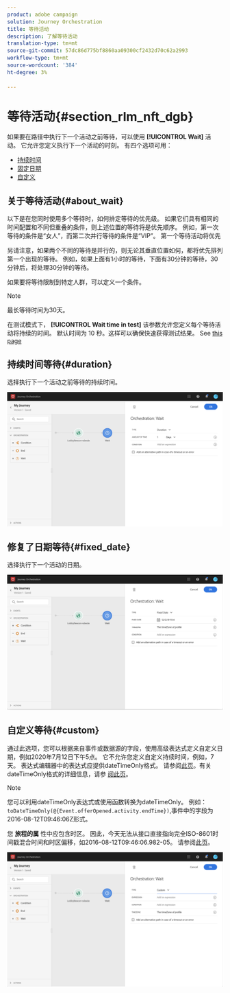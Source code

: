 ```yaml
---
product: adobe campaign
solution: Journey Orchestration
title: 等待活动
description: 了解等待活动
translation-type: tm+mt
source-git-commit: 57dc86d775bf8860aa09300cf2432d70c62a2993
workflow-type: tm+mt
source-wordcount: '384'
ht-degree: 3%

---
```



# 等待活动{#section_rlm_nft_dgb}

如果要在路径中执行下一个活动之前等待，可以使用 **[!UICONTROL Wait]** 活动。 它允许您定义执行下一个活动的时刻。 有四个选项可用：

* [持续时间](#duration)
* [固定日期](#fixed_date)
* [自定义](#custom)

<!--* [Email send time optimization](#email_send_time_optimization)-->

## 关于等待活动{#about_wait}

以下是在您同时使用多个等待时，如何排定等待的优先级。 如果它们具有相同的时间配置和不同但重叠的条件，则上述位置的等待将是优先顺序。 例如，第一次等待的条件是“女人”，而第二次并行等待的条件是“VIP”。 第一个等待活动将优先

另请注意，如果两个不同的等待是并行的，则无论其垂直位置如何，都将优先排列第一个出现的等待。 例如，如果上面有1小时的等待，下面有30分钟的等待，30分钟后，将处理30分钟的等待。

如果要将等待限制到特定人群，可以定义一个条件。

>[!NOTE]
>
>最长等待时间为30天。
>
>在测试模式下， **[!UICONTROL Wait time in test]** 该参数允许您定义每个等待活动将持续的时间。 默认时间为 10 秒。这样可以确保快速获得测试结果。 See [this page](../building-journeys/testing-the-journey.md)

## 持续时间等待{#duration}

选择执行下一个活动之前等待的持续时间。

![](../assets/journey55.png)

## 修复了日期等待{#fixed_date}

选择执行下一个活动的日期。

![](../assets/journey56.png)

## 自定义等待{#custom}

通过此选项，您可以根据来自事件或数据源的字段，使用高级表达式定义自定义日期，例如2020年7月12日下午5点。 它不允许您定义自定义持续时间，例如，7天。 表达式编辑器中的表达式应提供dateTimeOnly格式。 请参阅[此页](../expression/expressionadvanced.md)。有关dateTimeOnly格式的详细信息，请参 [阅此页](../expression/data-types.md)。

>[!NOTE]
>
>您可以利用dateTimeOnly表达式或使用函数转换为dateTimeOnly。 例如： ```toDateTimeOnly(@{Event.offerOpened.activity.endTime})```,事件中的字段为2016-08-12T09:46:06Z形式。
>
>您 **旅程的属** 性中应包含时区。 因此，今天无法从接口直接指向完全ISO-8601时间戳混合时间和时区偏移，如2016-08-12T09:46:06.982-05。 请参阅[此页](../building-journeys/timezone-management.md)。

![](../assets/journey57.png)

<!--## Email send time optimization{#email_send_time_optimization}

>[!CAUTION]
>
>The email send time optimization capability is only available to customers who use the [Adobe Experience Platform Data Connector](https://docs.adobe.com/content/help/en/campaign-standard/using/developing/mapping-campaign-and-aep-data/aep-about-data-connector.html).

This type of wait uses a score calculated in the Adobe Experience Platform. The score calculates the propensity to click or open an email in the future based on past behavior. Note that the algorithm calculating the score needs a certain amount of data to work. As a result, when it does not have enough data, the default wait time will apply. At publication time, you’ll be notified that the default time applies.

>[!NOTE]
>
>The first event of your journey must have a namespace.
>
>This capability is only available after an **[!UICONTROL Email]** activity. You need to have Adobe Campaign Standard.

1. In the **[!UICONTROL Amount of time]** field, define the number of hours to consider to optimize email sending.
1. In the **[!UICONTROL Optimization type]** field, choose if the optimization should increase clicks or opens.
1. In the **[!UICONTROL Default time]** field, define the default time to wait if the predictive send time score is not available.

    >[!NOTE]
    >
    >Note that the send time score can be unavailable because there is not enough data to perform the calculation. In this case, you will be informed, at publication time, that the default time applies.

![](../assets/journey57bis.png)-->
